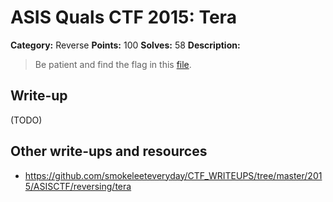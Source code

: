 # ASIS Quals CTF 2015: Tera

**Category:** Reverse
**Points:** 100
**Solves:** 58
**Description:**

> Be patient and find the flag in this [file](http://tasks.asis-ctf.ir/tera_85021482a68d6ed21892ea99b84f13f3).

## Write-up

(TODO)

## Other write-ups and resources

* <https://github.com/smokeleeteveryday/CTF_WRITEUPS/tree/master/2015/ASISCTF/reversing/tera>

